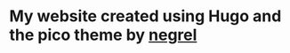 # My website created using Hugo and the pico theme by [negrel](https://github.com/negrel/hugo-theme-pico/)

